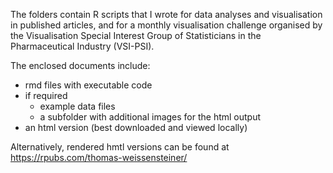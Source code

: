 The folders contain R scripts that I wrote for data analyses and visualisation in published articles, and for a monthly visualisation challenge organised by the Visualisation Special Interest Group of Statisticians in the Pharmaceutical Industry (VSI-PSI).

The enclosed documents include: 
* rmd files with executable code
* if required
  -   example data files
  -   a subfolder with additional images for the html output
* an html version (best downloaded and viewed locally)
  
Alternatively, rendered hmtl versions can be found at https://rpubs.com/thomas-weissensteiner/

